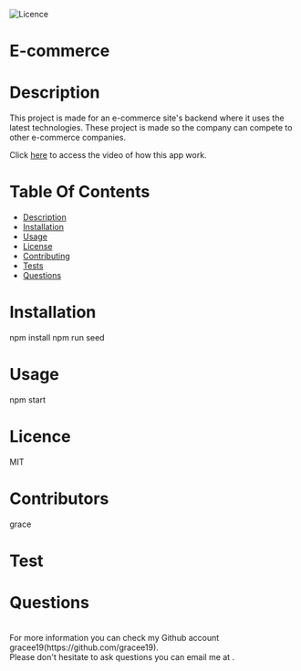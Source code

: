 ![Licence](https://img.shields.io/badge/LICENSEMIT-skyblue)
# E-commerce
# Description
This project is made for an e-commerce site's backend where it uses the latest technologies. These project is made so the company can compete to other e-commerce companies.

Click [here](https://drive.google.com/file/d/1v3tOit41wVFnox3GwBIMGBZylOlgzkNE/view) to access the video of how this app work.
# Table Of Contents

  * [Description](#description)
  * [Installation](#installation)
  * [Usage](#usage)
  * [License](#license)
  * [Contributing](#contributing)
  * [Tests](#tests)
  * [Questions](#questions)
# Installation
npm install
npm run seed
# Usage
npm start
# Licence 
MIT
# Contributors
grace
# Test 

# Questions 
<br>
For more information you can check my Github account gracee19(https://github.com/gracee19).<br>
Please don't hesitate to ask questions you can email me at .

